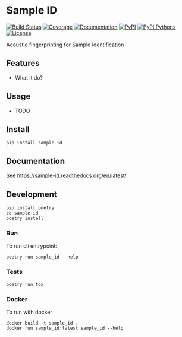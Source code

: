 # Sample ID

[![Build Status](https://app.travis-ci.com/Curly-Mo/sample-id.svg?branch=master)](https://app.travis-ci.com/Curly-Mo/sample-id)
[![Coverage](https://coveralls.io/repos/github/Curly-Mo/sample-id/badge.svg)](https://coveralls.io/github/Curly-Mo/sample-id)
[![Documentation](https://readthedocs.org/projects/sample-id/badge/?version=latest)](https://sample-id.readthedocs.org/en/latest/?badge=latest)
[![PyPI](https://img.shields.io/pypi/v/sample-id.svg)](https://pypi.python.org/pypi/sample-id)
[![PyPI Pythons](https://img.shields.io/pypi/pyversions/sample-id.svg)](https://pypi.python.org/pypi/sample-id)
[![License](https://img.shields.io/pypi/l/sample-id.svg)](https://github.com/Curly-Mo/sample-id/blob/master/LICENSE)

Acoustic fingerprinting for Sample Identification

## Features

* What it do?

## Usage

* TODO

## Install

```console
pip install sample-id
```

## Documentation
See https://sample-id.readthedocs.org/en/latest/

## Development
```console
pip install poetry
cd sample-id
poetry install
```
### Run
To run cli entrypoint:
```console
poetry run sample_id --help
```

### Tests
```console
poetry run tox
```

### Docker
To run with docker
```console
docker build -t sample_id .
docker run sample_id:latest sample_id --help
```
